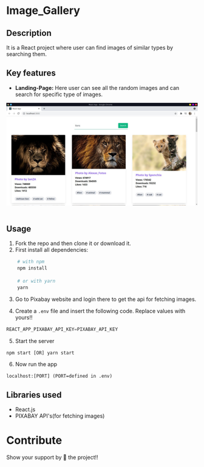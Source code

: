 # Image_Gallery

## Description 
It is a React project where user can find images of similar types by searching them.

## Key features
- **Landing-Page:** Here user can see all the random images and can search for specific type of images.

![landingPage](https://github.com/rajnish1999/Image-Gallery/blob/master/public/ss_github/landing_page.jpeg)
<br><br>

## Usage
1. Fork the repo and then clone it or download it.
2. First install all dependencies:
```bash
    # with npm
    npm install
    
    # or with yarn
    yarn
 ```
3. Go to Pixabay website and login there to get the api for fetching images.

4. Create a `.env` file and insert the following code. Replace values with yours!!

```javascript
REACT_APP_PIXABAY_API_KEY=PIXABAY_API_KEY
```
5. Start the server
```javascript
npm start [OR] yarn start
```
6. Now run the app
  ```javacript
  localhost:[PORT] (PORT=defined in .env)
  ```

## Libraries used
- React.js
- PIXABAY API's(for fetching images)

# Contribute
Show your support by 🌟 the project!!




